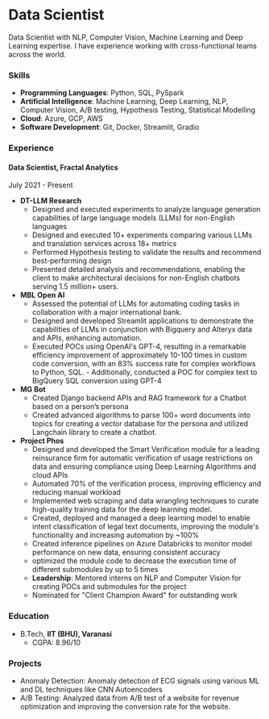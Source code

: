 # Data Scientist
Data Scientist with NLP, Computer Vision, Machine Learning and Deep Learning expertise. I have experience working with cross-functional teams across the world.

### Skills
- **Programming Languages**: Python, SQL, PySpark
- **Artificial Intelligence**: Machine Learning, Deep Learning, NLP, Computer Vision, A/B testing, Hypothesis Testing, Statistical Modelling
- **Cloud**: Azure, GCP, AWS
- **Software Development**: Git, Docker, Streamlit, Gradio

### Experience
#### Data Scientist, Fractal Analytics
July 2021 - Present
- **DT-LLM Research**
  - Designed and executed experiments to analyze language generation capabilities of large language models (LLMs) for non-English languages
  - Designed and executed 10+ experiments comparing various LLMs and translation services across 18+ metrics
  - Performed Hypothesis testing to validate the results and recommend best-performing design
  - Presented detailed analysis and recommendations, enabling the client to make architectural decisions for non-English chatbots serving 1.5 million+ users.
- **MBL Open AI**
  - Assessed the potential of LLMs for automating coding tasks in collaboration with a major international bank.
  - Designed and developed Streamlit applications to demonstrate the capabilities of LLMs in conjunction with Bigquery and Alteryx data and APIs, enhancing automation.
  - Executed POCs using OpenAI's GPT-4, resulting in a remarkable efficiency improvement of approximately 10-100 times in custom code conversion, with an 83% success rate for complex workflows to Python, SQL.       - Additionally, conducted a POC for complex text to BigQuery SQL conversion using GPT-4
- **MG Bot**
  - Created Django backend APIs and RAG framework for a Chatbot based on a person’s persona
  - Created advanced algorithms to parse 100+ word documents into topics for creating a vector database for the persona and utilized Langchain library to create a chatbot.
- **Project Phos**
  - Designed and developed the Smart Verification module for a leading reinsurance firm for automatic verification of usage restrictions on data and ensuring compliance using Deep Learning Algorithms and cloud APIs
  - Automated 70% of the verification process, improving efficiency and reducing manual workload
  - Implemented web scraping and data wrangling techniques to curate high-quality training data for the deep learning model.
  - Created, deployed and managed a deep learning model to enable intent classification of legal text documents, improving the module's functionality and increasing automation by ~100%
  - Created inference pipelines on Azure Databricks to monitor model performance on new data, ensuring consistent accuracy
  - optimized the module code to decrease the execution time of different submodules by up to 5 times
  - **Leadership**: Mentored interns on NLP and Computer Vision for creating POCs and submodules for the project
  - Nominated for "Client Champion Award" for outstanding work

### Education
- B.Tech, **IIT (BHU), Varanasi** 
  - CGPA: 8.96/10

### Projects
- Anomaly Detection: Anomaly detection of ECG signals using various ML and DL techniques like CNN Autoencoders
- A/B Testing: Analyzed data from A/B test of a website for revenue optimization and improving the conversion rate  for the website.


